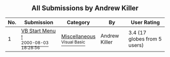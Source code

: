 ﻿<div align="center">

## All Submissions by Andrew Killer

</div>

No.  | Submission | Category | By   | User Rating
---- | ---------- | -------- | ---- | -----------
1 | [VB Start Menu \!<br /><sup>2000-08-03 18:28:56</sup>](https://github.com/Planet-Source-Code/andrew-killer-vb-start-menu__1-10353) | [Miscellaneous<br /><sup>Visual Basic</sup>](../ByCategory/miscellaneous__1-1.md) | Andrew Killer | 3.4 (17 globes from 5 users)
